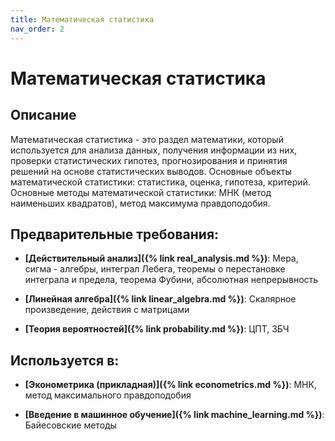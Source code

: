```yaml
---
title: Математическая статистика
nav_order: 2
---
```


# Математическая статистика


## Описание 
Математическая статистика - это раздел математики, который используется для анализа данных, получения информации из них, 
проверки статистических гипотез, прогнозирования и принятия решений на основе статистических выводов. 
Основные объекты математической статистики: статистика, оценка, гипотеза, критерий. 
Основные методы математической статистики: МНК (метод наименьших квадратов), метод максимума правдоподобия. 


## Предварительные требования:

- **[Действительный анализ]({% link real_analysis.md %})**: Мера, сигма - алгебры, интеграл Лебега, теоремы о перестановке интеграла и предела, 
теорема Фубини, абсолютная непрерывность


- **[Линейная алгебра]({% link linear_algebra.md %})**: Скалярное произведение, действия с матрицами


- **[Теория вероятностей]({% link probability.md %})**: ЦПТ, ЗБЧ



## Используется в:

- **[Эконометрика (прикладная)]({% link econometrics.md %})**: МНК, метод максимального правдоподобия


- **[Введение в машинное обучение]({% link machine_learning.md %})**: Байесовские методы

